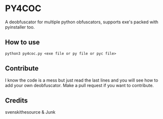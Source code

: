 # PY4COC
A deobfuscator for multiple python obfuscators, supports exe's packed with pyinstaller too.


## How to use
`python3 py4coc.py <exe file or py file or pyc file>`

## Contribute
I know the code is a mess but just read the last lines and you will see how to add your own deobfuscator. Make a pull request if you want to contribute.

## Credits
svenskithesource & Junk
